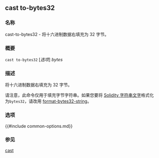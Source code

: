 ## cast to-bytes32

### 名称

cast-to-bytes32 - 将十六进制数据右填充为 32 字节。

### 概要

``cast to-bytes32`` [*选项*] *bytes*

### 描述

将十六进制数据右填充为 32 字节。

请注意，此命令仅用于填充字节字符串。如果您要将 [Solidity 字符串文字](https://docs.soliditylang.org/en/v0.8.16/types.html#string-literals-and-types)格式化为`bytes32`，请改用 [format-bytes32-string](./cast-format-bytes32-string.md)。

### 选项

{{#include common-options.md}}

### 参见

[cast](./cast.md) 
